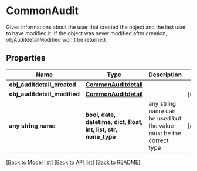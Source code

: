 # CommonAudit

Gives informations about the user that created the object and the last user to have modified it.  If the object was never modified after creation, objAuditdetailModified won't be returned. 

## Properties
Name | Type | Description | Notes
------------ | ------------- | ------------- | -------------
**obj_auditdetail_created** | [**CommonAuditdetail**](CommonAuditdetail.md) |  | 
**obj_auditdetail_modified** | [**CommonAuditdetail**](CommonAuditdetail.md) |  | [optional] 
**any string name** | **bool, date, datetime, dict, float, int, list, str, none_type** | any string name can be used but the value must be the correct type | [optional]

[[Back to Model list]](../README.md#documentation-for-models) [[Back to API list]](../README.md#documentation-for-api-endpoints) [[Back to README]](../README.md)


